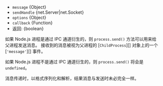 <!-- YAML
added: v0.5.9
-->

* `message` {Object}
* `sendHandle` {net.Server|net.Socket}
* `options` {Object}
* `callback` {Function}
* 返回: {boolean}

如果 Node.js 进程是通过 IPC 通道衍生的，则 `process.send()` 方法可以用来给父进程发送消息。
接收到的消息被视为父进程的 [`ChildProcess`][] 对象上的一个 [`'message'`][] 事件。

如果 Node.js 进程不是通过 IPC 通道衍生的，则 `process.send()` 将会是 `undefined`。

消息传递时，以格式序列化和解析，结果消息与发送时未必完全一样。


